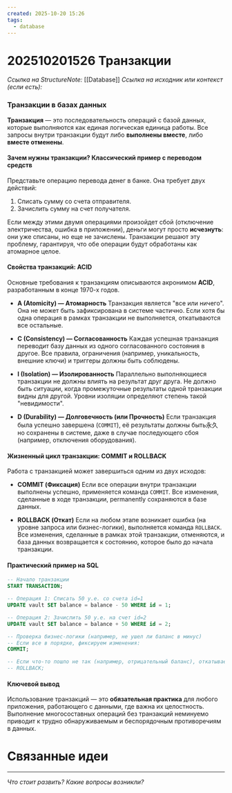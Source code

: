 ```yaml
---
created: 2025-10-20 15:26
tags:
  - database
---
```

# 202510201526 Транзакции

*Ссылка на StructureNote:* [[Database]]
*Ссылка на исходник или контекст (если есть):* 

### **Транзакции в базах данных**

**Транзакция** — это последовательность операций с базой данных, которые выполняются как единая логическая единица работы. Все запросы внутри транзакции будут либо **выполнены вместе**, либо **вместе отменены**.

#### **Зачем нужны транзакции? Классический пример с переводом средств**

Представьте операцию перевода денег в банке. Она требует двух действий:

1.  Списать сумму со счета отправителя.
2.  Зачислить сумму на счет получателя.

Если между этими двумя операциями произойдет сбой (отключение электричества, ошибка в приложении), деньги могут просто **исчезнуть**: они уже списаны, но еще не зачислены. Транзакции решают эту проблему, гарантируя, что обе операции будут обработаны как атомарное целое.

#### **Свойства транзакций: ACID**

Основные требования к транзакциям описываются акронимом **ACID**, разработанным в конце 1970-х годов.

*   **A (Atomicity) — Атомарность**
    Транзакция является "все или ничего". Она не может быть зафиксирована в системе частично. Если хотя бы одна операция в рамках транзакции не выполняется, откатываются все остальные.

*   **C (Consistency) — Согласованность**
    Каждая успешная транзакция переводит базу данных из одного согласованного состояния в другое. Все правила, ограничения (например, уникальность, внешние ключи) и триггеры должны быть соблюдены.

*   **I (Isolation) — Изолированность**
    Параллельно выполняющиеся транзакции не должны влиять на результат друг друга. Не должно быть ситуации, когда промежуточные результаты одной транзакции видны для другой. Уровни изоляции определяют степень такой "невидимости".

*   **D (Durability) — Долговечность (или Прочность)**
    Если транзакция была успешно завершена (`COMMIT`), её результаты должны быть永久но сохранены в системе, даже в случае последующего сбоя (например, отключения оборудования).

#### **Жизненный цикл транзакции: COMMIT и ROLLBACK**

Работа с транзакцией может завершиться одним из двух исходов:

*   **COMMIT (Фиксация)**
    Если все операции внутри транзакции выполнены успешно, применяется команда `COMMIT`. Все изменения, сделанные в ходе транзакции, permanently сохраняются в базе данных.

*   **ROLLBACK (Откат)**
    Если на любом этапе возникает ошибка (на уровне запроса или бизнес-логики), выполняется команда `ROLLBACK`. Все изменения, сделанные в рамках этой транзакции, отменяются, и база данных возвращается к состоянию, которое было до начала транзакции.

#### **Практический пример на SQL**

```sql
-- Начало транзакции
START TRANSACTION;

-- Операция 1: Списать 50 у.е. со счета id=1
UPDATE vault SET balance = balance - 50 WHERE id = 1;

-- Операция 2: Зачислить 50 у.е. на счет id=2
UPDATE vault SET balance = balance + 50 WHERE id = 2;

-- Проверка бизнес-логики (например, не ушел ли баланс в минус)
-- Если все в порядке, фиксируем изменения:
COMMIT;

-- Если что-то пошло не так (например, отрицательный баланс), откатываем:
-- ROLLBACK;
```

#### **Ключевой вывод**

Использование транзакций — это **обязательная практика** для любого приложения, работающего с данными, где важна их целостность. Выполнение многосоставных операций без транзакций неминуемо приводит к трудно обнаруживаемым и беспорядочным противоречиям в данных.

# Связанные идеи

---

*Что стоит развить? Какие вопросы возникли?*
